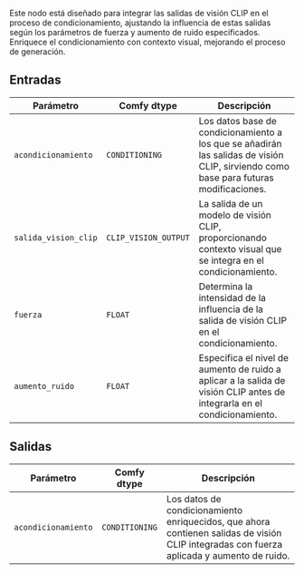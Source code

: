 
Este nodo está diseñado para integrar las salidas de visión CLIP en el proceso de condicionamiento, ajustando la influencia de estas salidas según los parámetros de fuerza y aumento de ruido especificados. Enriquece el condicionamiento con contexto visual, mejorando el proceso de generación.

## Entradas

| Parámetro              | Comfy dtype            | Descripción |
|------------------------|------------------------|-------------|
| `acondicionamiento`         | `CONDITIONING`         | Los datos base de condicionamiento a los que se añadirán las salidas de visión CLIP, sirviendo como base para futuras modificaciones. |
| `salida_vision_clip`   | `CLIP_VISION_OUTPUT`   | La salida de un modelo de visión CLIP, proporcionando contexto visual que se integra en el condicionamiento. |
| `fuerza`             | `FLOAT`                | Determina la intensidad de la influencia de la salida de visión CLIP en el condicionamiento. |
| `aumento_ruido`   | `FLOAT`                | Especifica el nivel de aumento de ruido a aplicar a la salida de visión CLIP antes de integrarla en el condicionamiento. |

## Salidas

| Parámetro             | Comfy dtype            | Descripción |
|-----------------------|------------------------|-------------|
| `acondicionamiento`         | `CONDITIONING`         | Los datos de condicionamiento enriquecidos, que ahora contienen salidas de visión CLIP integradas con fuerza aplicada y aumento de ruido. |
